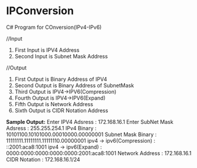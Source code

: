 # IPConversion
C# Program for COnversion(IPv4-IPv6)

//Input
1. First Input is IPV4 Address
2. Second Input is Subnet Mask Address

//Output
1. First Output is Binary Address of IPV4
2. Second Output is Binary Address of SubnetMask
3. Third Output is IPV4->IPV6(Compression)
4. Fourth Output is IPV4->IPV6(Expand)
5. Fifth Output is  Network Address
6. Sixth Output is CIDR Notation Address


**Sample Output:**
Enter IPV4 Adsress :
172.168.16.1
Enter SubNet Mask Adsress :
255.255.254.1
IPv4 Binary : 10101100.10101000.00010000.00000001
Subnet Mask Binary : 11111111.11111111.11111110.00000001
ipv4 -> ipv6(Compression) : ::2001:aca8:1001
ipv4 -> ipv6(Expand) : 0000:0000:0000:0000:0000:2001:aca8:1001
Network Address : 172.168.16.1
CIDR Notation : 172.168.16.1/24
